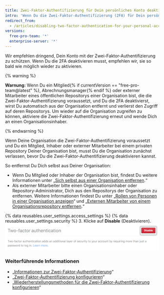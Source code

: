 ```yaml
---
title: Zwei-Faktor-Authentifizierung für Dein persönliches Konto deaktivieren
intro: 'Wenn Du die Zwei-Faktor-Authentifizierung (2FA) für Dein persönliches Konto deaktivierst, verlierst Du möglicherweise den Zugriff auf Organisationen, denen Du angehörst.'
redirect_from:
  - /articles/disabling-two-factor-authentication-for-your-personal-account
versions:
  free-pro-team: '*'
  enterprise-server: '*'
---
```


Wir empfehlen dringend, Dein Konto mit der Zwei-Faktor-Authentifizierung zu schützen. Wenn Du die 2FA deaktivieren musst, empfehlen wir, sie so bald wie möglich wieder zu aktivieren.

{% warning %}

**Warnung:** Wenn Du ein Mitglied{% if currentVersion == "free-pro-team@latest" %}, Abrechnungsmanager{% endif %} oder externer Mitarbeiter eines öffentlichen Repositorys einer Organisation bist, die die Zwei-Faktor-Authentifizierung voraussetzt, und Du die 2FA deaktivierst, wirst Du automatisch aus der Organisation entfernt und verlierst den Zugriff auf deren Repositorys. Um wieder auf die Organisation zugreifen zu können, aktiviere die Zwei-Faktor-Authentifizierung erneut und wende Dich an einen Organisationsinhaber.

{% endwarning %}

Wenn Deine Organisation die Zwei-Faktor-Authentifizierung voraussetzt und Du ein Mitglied, Inhaber oder externer Mitarbeiter bei einem privaten Repository Deiner Organisation bist, musst Du die Organisation zunächst verlassen, bevor Du die Zwei-Faktor-Authentifizierung deaktivieren kannst.

So entfernst Du Dich selbst aus Deiner Organisation:
 - Wenn Du Mitglied oder Inhaber der Organisation bist, findest Du weitere Informationen unter „[Sich selbst aus einer Organisation entfernen](/articles/removing-yourself-from-an-organization/).“
 - Als externer Mitarbeiter bitte einen Organisationsinhaber oder Repository-Administrator, Dich aus den Repositorys der Organisation zu entfernen. Weitere Informationen findest Du unter „[Rollen von Personen in einer Organisation anzeigen](/articles/viewing-people-s-roles-in-an-organization)“ und „[Externen Mitarbeiter von einem Organisationsrepository entfernen](/articles/removing-an-outside-collaborator-from-an-organization-repository/).“

{% data reusables.user_settings.access_settings %}
{% data reusables.user_settings.security %}
3. Klicke auf **Disable** (Deaktivieren). ![Schaltfläche „Disable two-factor authentication" (Deaktivieren der Zwei-Faktor-Authentifizierung)](/assets/images/help/2fa/disable-two-factor-authentication.png)

### Weiterführende Informationen

- „[Informationen zur Zwei-Faktor-Authentifizierung](/articles/about-two-factor-authentication)“
- „[Zwei-Faktor-Authentifizierung konfigurieren](/articles/configuring-two-factor-authentication)“
- „[Wiederherstellungsmethoden für die Zwei-Faktor-Authentifizierung konfigurieren](/articles/configuring-two-factor-authentication-recovery-methods)“
